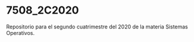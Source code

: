# 7508_2C2020
Repositorio para el segundo cuatrimestre del 2020 de la materia Sistemas Operativos. 
